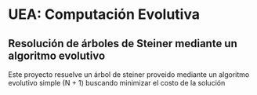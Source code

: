# UEA: Computación Evolutiva
## Resolución de árboles de Steiner mediante un algoritmo evolutivo

Este proyecto resuelve un árbol de steiner proveido mediante un algoritmo evolutivo simple (N + 1) buscando minimizar el costo de la solución
